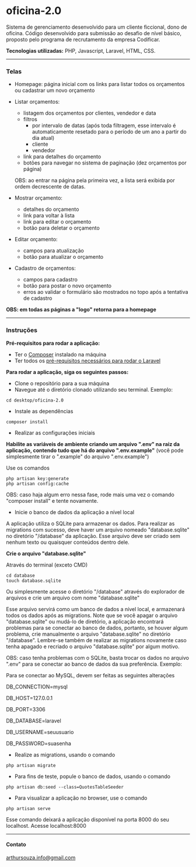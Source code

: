 # oficina-2.0
Sistema de gerenciamento desenvolvido para um cliente ficcional, dono de oficina. Código desenvolvido para submissão ao desafio de nível básico, proposto pelo programa de recrutamento da empresa Codificar.


**Tecnologias utilizadas:** PHP, Javascript, Laravel, HTML, CSS.

---
### Telas

- Homepage: página inicial com os links para listar todos os orçamentos ou cadastrar um novo orçamento

- Listar orçamentos: 
  - listagem dos orçamentos por clientes, vendedor e data
  - filtros
    - por intervalo de datas (após toda filtragem, esse intervalo é automaticamente resetado para o período de um ano a partir do dia atual)
    - cliente
    - vendedor
  - link para detalhes do orçamento
  - botões para navegar no sistema de paginação (dez orçamentos por página)
  
  OBS: ao entrar na página pela primeira vez, a lista será exibida por ordem decrescente de datas.
  
- Mostrar orçamento:
  - detalhes do orçamento
  - link para voltar à lista
  - link para editar o orçamento
  - botão para deletar o orçamento
  
- Editar orçamento: 
  - campos para atualização
  - botão para atualizar o orçamento
  
- Cadastro de orçamentos: 
  - campos para cadastro
  - botão para postar o novo orçamento 
  - erros ao validar o formulário são mostrados no topo após a tentativa de cadastro

**OBS: em todas as páginas a "logo" retorna para a homepage**

---
### Instruções


**Pré-requisitos para rodar a aplicação:**
- Ter o [Composer](https://getcomposer.org/) instalado na máquina
- Ter todos os [pré-requisitos necessários para rodar o Laravel](https://laravel.com/docs/7.x#server-requirements)

**Para rodar a aplicação, siga os seguintes passos:**
- Clone o repositório para a sua máquina
- Navegue até o diretório clonado utilizando seu terminal. Exemplo:
```console
cd desktop/oficina-2.0
```
- Instale as dependências
```console
composer install
```

- Realizar as configurações iniciais

**Habilite as variáveis de ambiente criando um arquivo ".env" na raiz da aplicação, contendo tudo que há do arquivo ".env.example"** (você pode simplesmente tirar o ".example" do arquivo ".env.example")

Use os comandos
```console
php artisan key:generate
php artisan config:cache
```
OBS: caso haja algum erro nessa fase, rode mais uma vez o comando "composer install" e tente novamente.

- Inicie o banco de dados da aplicação a nível local

A aplicação utiliza o SQLite para armazenar os dados. Para realizar as migrations com sucesso, deve haver um arquivo nomeado "database.sqlite" no diretório "/database" da aplicação. Esse arquivo deve ser criado sem nenhum texto ou quaisquer conteúdos dentro dele.

**Crie o arquivo "database.sqlite"**

Através do terminal (exceto CMD)
```console
cd database
touch database.sqlite
```

Ou simplesmente acesse o diretório "/database" através do explorador de arquivos e crie um arquivo com nome "database.sqlite"

Esse arquivo servirá como um banco de dados a nível local, e armazenará todos os dados após as migrations. Note que se você apagar o arquivo "database.sqlite" ou mudá-lo de diretório, a aplicação encontrará problemas para se conectar ao banco de dados, portanto, se houver algum problema, crie manualmente o arquivo "database.sqlite" no diretório "/database". Lembre-se também de realizar as migrations novamente caso tenha apagado e recriado o arquivo "database.sqlite" por algum motivo.

OBS: caso tenha problemas com o SQLite, basta trocar os dados no arquivo ".env" para se conectar ao banco de dados da sua preferência. Exemplo:

Para se conectar ao MySQL, devem ser feitas as seguintes alterações


DB_CONNECTION=mysql

DB_HOST=127.0.0.1

DB_PORT=3306

DB_DATABASE=laravel

DB_USERNAME=seuusuario

DB_PASSWORD=suasenha



- Realize as migrations, usando o comando
```console
php artisan migrate
```

- Para fins de teste, popule o banco de dados, usando o comando
```console
php artisan db:seed --class=QuotesTableSeeder
```

- Para visualizar a aplicação no browser, use o comando
```console
php artisan serve
```
Esse comando deixará a aplicação disponível na porta 8000 do seu localhost.
Acesse localhost:8000

---
#### Contato
arthursouza.info@gmail.com
